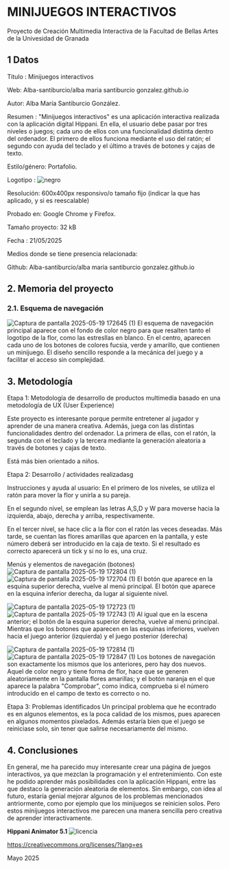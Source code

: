 
# MINIJUEGOS INTERACTIVOS
Proyecto de Creación Multimedia Interactiva de la Facultad de Bellas Artes de la Univesidad de Granada

## 1 Datos
Titulo : Minijuegos interactivos

Web: Alba-santiburcio/alba maria santiburcio gonzalez.github.io 

Autor: Alba María Santiburcio González.

Resumen : "Minijuegos interactivos" es una aplicación interactiva realizada con la aplicación digital Hippani. En ella, el usuario debe pasar por tres niveles o juegos; cada uno de ellos con una funcionalidad distinta dentro del ordenador. El primero de ellos funciona mediante el uso del ratón; el segundo con ayuda del teclado y el último a través de botones y cajas de texto.

Estilo/género: Portafolio.

Logotipo : 
![negro](https://github.com/user-attachments/assets/89bc381e-967b-42d7-b5ed-c857e47536c9)

Resolución: 600x400px responsivo/o tamaño fijo (indicar la que has aplicado, y si es reescalable)

Probado en: Google Chrome y Firefox.

Tamaño proyecto: 32 kB

Fecha : 21/05/2025

Medios donde se tiene presencia relacionada:

Github: Alba-santiburcio/alba maria santiburcio gonzalez.github.io


## 2. Memoria del proyecto

### 2.1. Esquema de navegación
![Captura de pantalla 2025-05-19 172645 (1)](https://github.com/user-attachments/assets/865b0600-c27e-47fe-9aee-504673cf231f)
El esquema de navegación principal aparece con el fondo de color negro para que resalten tanto el logotipo de la flor, como las estresllas en blanco. En el centro, aparecen cada uno de los botones de colores fucsia, verde y amarillo, que contienen un minijuego. El diseño sencillo responde a la mecánica del juego y a facilitar el acceso sin complejidad.

## 3. Metodología

Etapa 1: Metodología de desarrollo de productos multimedia basado en una metodología de UX (User Experience)

Este proyecto es interesante porque permite entretener al jugador y aprender de una manera creativa. Además, juega con las distintas funcionalidades dentro del ordenador. La primera de ellas, con el ratón, la segunda con el teclado y la tercera mediante la generación aleatoria a través de botones y cajas de texto.

Está más bien orientado a niños.

Etapa 2: Desarrollo / actividades realizadasg

Instrucciones y ayuda al usuario:
En el primero de los niveles, se utiliza el ratón para mover la flor y unirla a su pareja.

En el segundo nivel, se emplean las letras A,S,D y W para moverse hacia la izquierda, abajo, derecha y arriba, respectivamente.

En el tercer nivel, se hace clic a la flor con el ratón las veces deseadas. Más tarde, se cuentan las flores amarillas que aparcen en la pantalla, y este número deberá ser introducido en la caja de texto. Si el resultado es correcto aparecerá un tick y si no lo es, una cruz.

Menús y elementos de navegación (botones)
![Captura de pantalla 2025-05-19 172804 (1)](https://github.com/user-attachments/assets/9a76956e-38fb-495a-b7dd-f4b6f268a082)
![Captura de pantalla 2025-05-19 172704 (1)](https://github.com/user-attachments/assets/ce92fb22-66f7-4439-b528-f5bcf4170437)
El botón que aparece en la esquina superior derecha, vuelve al menú principal. El botón que aparece en la esquina inferior derecha, da lugar al siguiente nivel.

![Captura de pantalla 2025-05-19 172723 (1)](https://github.com/user-attachments/assets/e97eaa1b-ac79-4ef5-b2b6-8176e02ef4a0)
![Captura de pantalla 2025-05-19 172743 (1)](https://github.com/user-attachments/assets/342e7ada-b0eb-4877-8ebe-fea5dc8ba80b)
Al igual que en la escena anterior; el botón de la esquina superior derecha, vuelve al menú principal. Mientras que los botones que aparecen en las esquinas inferiores, vuelven hacia el juego anterior (izquierda) y el juego posterior (derecha)

![Captura de pantalla 2025-05-19 172814 (1)](https://github.com/user-attachments/assets/58a6b722-b925-4985-afd8-d33e1acd1246)
![Captura de pantalla 2025-05-19 172847 (1)](https://github.com/user-attachments/assets/25ea1c0b-28f0-4bc4-b9cf-b3f5754c27d7)
Los botones de navegación son exactamente los mismos que los anteriores, pero hay dos nuevos. Aquel de color negro y tiene forma de flor, hace que se generen aleatoriamente en la pantalla flores amarillas; y el botón naranja en el que aparece la palabra "Comprobar", como indica, comprueba si el número introducido en el campo de texto es correcto o no.


Etapa 3: Problemas identificados
Un principal problema que he econtrado es en algunos elementos, es la poca calidad de los mismos, pues aparecen en algunos momentos pixelados. Además estaría bien que el juego se reiniciase solo, sin tener que salirse necesariamente del mismo.

## 4. Conclusiones
En general, me ha parecido muy interesante crear una página de juegos interactivos, ya que mezclan la programación y el entretenimiento. Con este he podido aprender más posibilidades con la aplicación Hippani, entre las que destaco la generación aleatoria de elementos. Sin embargo, con idea al futuro, estaría genial mejorar algunos de los problemas mencionados antriormente, como por ejemplo que los minijuegos se reinicien solos. Pero estos minijuegos interactivos me parecen una manera sencilla pero creativa de aprender interactivamente.


**Hippani Animator 5.1**
![licencia](https://github.com/user-attachments/assets/b03075b0-919e-43e4-8129-d0ec67395fa8)

https://creativecommons.org/licenses/?lang=es

Mayo 2025
